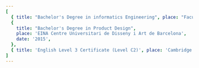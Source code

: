 ```yaml
---
[
  { title: "Bachelor's Degree in informatics Engineering", place: "Facultat d'Informàtica de Barcelona", date: '2020' },
  {
    title: "Bachelor's Degree in Product Design",
    place: 'EINA Centre Universitari de Disseny i Art de Barcelona',
    date: '2015',
  },
  { title: 'English Level 3 Certificate (Level C2)', place: 'Cambridge University', date: '2019' },
]
---
```

